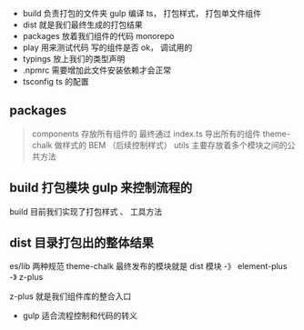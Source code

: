 - build 负责打包的文件夹 gulp 编译 ts， 打包样式， 打包单文件组件
- dist 就是我们最终生成的打包结果
- packages 放着我们组件的代码 monorepo
- play 用来测试代码 写的组件是否 ok， 调试用的
- typings 放上我们的类型声明
- .npmrc 需要增加此文件安装依赖才会正常
- tsconfig ts 的配置

## packages

> components 存放所有组件的 最终通过 index.ts 导出所有的组件
> theme-chalk 做样式的 BEM （后续控制样式）
> utils 主要存放着多个模块之间的公共方法

## build 打包模块 gulp 来控制流程的

build 目前我们实现了打包样式 、 工具方法

## dist 目录打包出的整体结果

es/lib 两种规范
theme-chalk
最终发布的模块就是 dist 模块 -》 element-plus -》 z-plus

z-plus 就是我们组件库的整合入口

- gulp 适合流程控制和代码的转义
